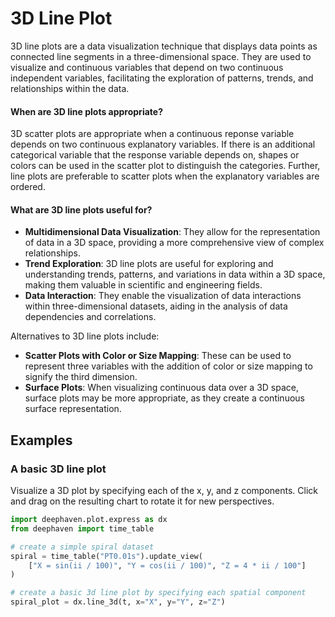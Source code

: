 # 3D Line Plot

3D line plots are a data visualization technique that displays data points as connected line segments in a three-dimensional space. They are used to visualize and continuous variables that depend on two continuous independent variables, facilitating the exploration of patterns, trends, and relationships within the data.

#### When are 3D line plots appropriate?

3D scatter plots are appropriate when a continuous reponse variable depends on two continuous explanatory variables. If there is an additional categorical variable that the response variable depends on, shapes or colors can be used in the scatter plot to distinguish the categories. Further, line plots are preferable to scatter plots when the explanatory variables are ordered.

#### What are 3D line plots useful for?

- **Multidimensional Data Visualization**: They allow for the representation of data in a 3D space, providing a more comprehensive view of complex relationships.
- **Trend Exploration**: 3D line plots are useful for exploring and understanding trends, patterns, and variations in data within a 3D space, making them valuable in scientific and engineering fields.
- **Data Interaction**: They enable the visualization of data interactions within three-dimensional datasets, aiding in the analysis of data dependencies and correlations.

Alternatives to 3D line plots include:

- **Scatter Plots with Color or Size Mapping**: These can be used to represent three variables with the addition of color or size mapping to signify the third dimension.
- **Surface Plots**: When visualizing continuous data over a 3D space, surface plots may be more appropriate, as they create a continuous surface representation.

## Examples

### A basic 3D line plot

Visualize a 3D plot by specifying each of the x, y, and z components. Click and drag on the resulting chart to rotate it for new perspectives.

```python order=spiral_plot,spiral
import deephaven.plot.express as dx
from deephaven import time_table

# create a simple spiral dataset
spiral = time_table("PT0.01s").update_view(
    ["X = sin(ii / 100)", "Y = cos(ii / 100)", "Z = 4 * ii / 100"]
)

# create a basic 3d line plot by specifying each spatial component
spiral_plot = dx.line_3d(t, x="X", y="Y", z="Z")
```